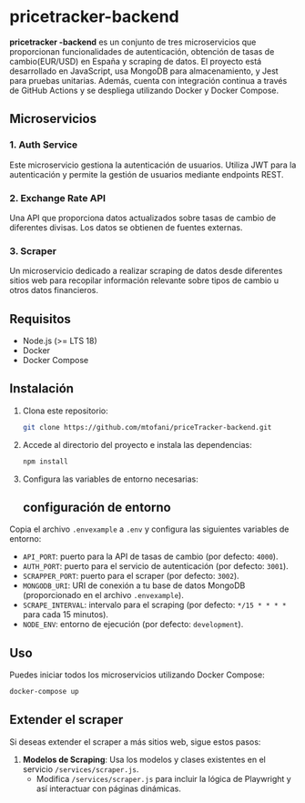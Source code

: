 # pricetracker-backend

**pricetracker -backend** es un conjunto de tres microservicios que proporcionan funcionalidades de autenticación, obtención de tasas de cambio(EUR/USD) en España y scraping de datos. El proyecto está desarrollado en JavaScript, usa MongoDB para almacenamiento, y Jest para pruebas unitarias. Además, cuenta con integración continua a través de GitHub Actions y se despliega utilizando Docker y Docker Compose.

## Microservicios

### 1. **Auth Service**
Este microservicio gestiona la autenticación de usuarios. Utiliza JWT para la autenticación y permite la gestión de usuarios mediante endpoints REST.

### 2. **Exchange Rate API**
Una API que proporciona datos actualizados sobre tasas de cambio de diferentes divisas. Los datos se obtienen de fuentes externas.

### 3. **Scraper**
Un microservicio dedicado a realizar scraping de datos desde diferentes sitios web para recopilar información relevante sobre tipos de cambio u otros datos financieros.

## Requisitos

- Node.js  (>= LTS 18)
- Docker
- Docker Compose

## Instalación

1. Clona este repositorio:
    ```bash
    git clone https://github.com/mtofani/priceTracker-backend.git
    ```

2. Accede al directorio del proyecto e instala las dependencias:
    ```bash
    npm install
    ```

3. Configura las variables de entorno necesarias:
    ## configuración de entorno

Copia el archivo `.envexample` a `.env` y configura las siguientes variables de entorno:

- `API_PORT`: puerto para la API de tasas de cambio (por defecto: `4000`).
- `AUTH_PORT`: puerto para el servicio de autenticación (por defecto: `3001`).
- `SCRAPPER_PORT`: puerto para el scraper (por defecto: `3002`).
- `MONGODB_URI`: URI de conexión a tu base de datos MongoDB (proporcionado en el archivo `.envexample`).
- `SCRAPE_INTERVAL`: intervalo para el scraping (por defecto: `*/15 * * * *` para cada 15 minutos).
- `NODE_ENV`: entorno de ejecución (por defecto: `development`).
## Uso

Puedes iniciar todos los microservicios utilizando Docker Compose:

```bash
docker-compose up
```

## Extender el scraper

Si deseas extender el scraper a más sitios web, sigue estos pasos:

1. **Modelos de Scraping**: Usa los modelos y clases existentes en el servicio `/services/scraper.js`.
    - Modifica `/services/scraper.js` para incluir la lógica de Playwright y así interactuar con páginas dinámicas.

